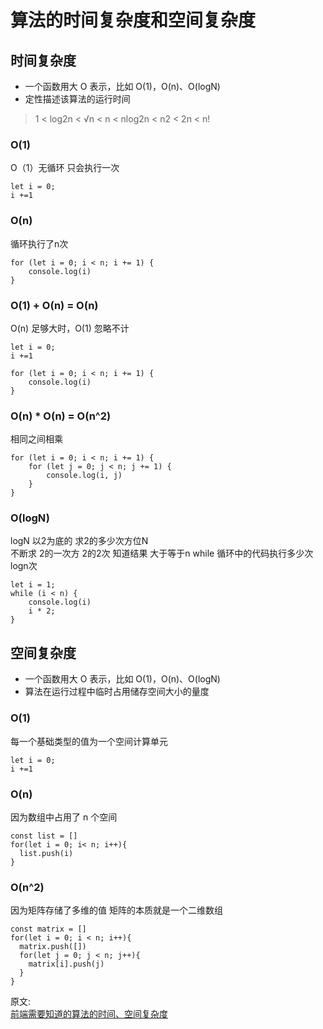 # 算法的时间复杂度和空间复杂度
## 时间复杂度
- 一个函数用大 O 表示，比如 O(1)，O(n)、O(logN)
- 定性描述该算法的运行时间

> 1 < log2n < √n < n < nlog2n < n2 < 2n < n!

### O(1)
O（1）无循环 只会执行一次
``` 
let i = 0;
i +=1
```
### O(n)
循环执行了n次
``` 
for (let i = 0; i < n; i += 1) {
    console.log(i)
}
```
### O(1) + O(n) = O(n)
O(n) 足够大时，O(1) 忽略不计
``` 
let i = 0;
i +=1

for (let i = 0; i < n; i += 1) {
    console.log(i)
}
```
### O(n) * O(n) = O(n^2)
相同之间相乘
``` 
for (let i = 0; i < n; i += 1) {
    for (let j = 0; j < n; j += 1) {
        console.log(i, j)
    }
}
```
### O(logN)
logN 以2为底的 求2的多少次方位N  
不断求 2的一次方 2的2次 知道结果 大于等于n while 循环中的代码执行多少次 logn次
``` 
let i = 1;
while (i < n) {
    console.log(i)
    i * 2;
}
```
## 空间复杂度
- 一个函数用大 O 表示，比如 O(1)，O(n)、O(logN)
- 算法在运行过程中临时占用储存空间大小的量度
### O(1)
每一个基础类型的值为一个空间计算单元
``` 
let i = 0;
i +=1
```
### O(n)
因为数组中占用了 n 个空间
``` 
const list = []
for(let i = 0; i< n; i++){
  list.push(i)
}
```
### O(n^2)
因为矩阵存储了多维的值 矩阵的本质就是一个二维数组
``` 
const matrix = []
for(let i = 0; i < n; i++){
  matrix.push([])
  for(let j = 0; j < n; j++){
    matrix[i].push(j) 
  }
}
```

原文:  
[前端需要知道的算法的时间、空间复杂度](https://juejin.cn/post/7018536118442262558)
